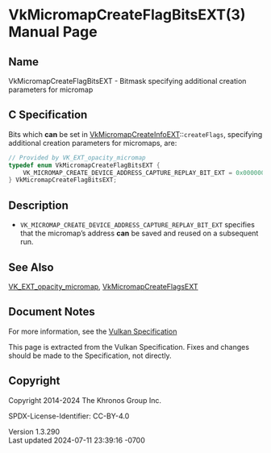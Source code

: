 # VkMicromapCreateFlagBitsEXT(3) Manual Page

## Name

VkMicromapCreateFlagBitsEXT - Bitmask specifying additional creation
parameters for micromap



## <a href="#_c_specification" class="anchor"></a>C Specification

Bits which **can** be set in
[VkMicromapCreateInfoEXT](https://registry.khronos.org/vulkan/specs/1.3-extensions/man/html/VkMicromapCreateInfoEXT.html)::`createFlags`,
specifying additional creation parameters for micromaps, are:

``` c
// Provided by VK_EXT_opacity_micromap
typedef enum VkMicromapCreateFlagBitsEXT {
    VK_MICROMAP_CREATE_DEVICE_ADDRESS_CAPTURE_REPLAY_BIT_EXT = 0x00000001,
} VkMicromapCreateFlagBitsEXT;
```

## <a href="#_description" class="anchor"></a>Description

- `VK_MICROMAP_CREATE_DEVICE_ADDRESS_CAPTURE_REPLAY_BIT_EXT` specifies
  that the micromap’s address **can** be saved and reused on a
  subsequent run.

## <a href="#_see_also" class="anchor"></a>See Also

[VK_EXT_opacity_micromap](https://registry.khronos.org/vulkan/specs/1.3-extensions/man/html/VK_EXT_opacity_micromap.html),
[VkMicromapCreateFlagsEXT](https://registry.khronos.org/vulkan/specs/1.3-extensions/man/html/VkMicromapCreateFlagsEXT.html)

## <a href="#_document_notes" class="anchor"></a>Document Notes

For more information, see the <a
href="https://registry.khronos.org/vulkan/specs/1.3-extensions/html/vkspec.html#VkMicromapCreateFlagBitsEXT"
target="_blank" rel="noopener">Vulkan Specification</a>

This page is extracted from the Vulkan Specification. Fixes and changes
should be made to the Specification, not directly.

## <a href="#_copyright" class="anchor"></a>Copyright

Copyright 2014-2024 The Khronos Group Inc.

SPDX-License-Identifier: CC-BY-4.0

Version 1.3.290  
Last updated 2024-07-11 23:39:16 -0700
